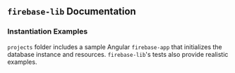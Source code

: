 ## `firebase-lib` Documentation

### Instantiation Examples

`projects` folder includes a sample Angular `firebase-app` that initializes the
database instance and resources.  `firebase-lib`'s tests also provide realistic
examples.
